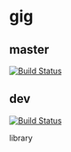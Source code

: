 # gig

## master
[![Build Status](https://travis-ci.org/wherby/gig.svg?branch=master)](https://travis-ci.org/wherby/gig)

## dev
[![Build Status](https://travis-ci.org/wherby/gig.svg?branch=dev)](https://travis-ci.org/wherby/gig)

library
